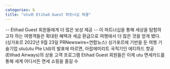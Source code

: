 ```yaml
---
categories: b
title: "utu와 Etihad Guest 파트너십 체결"
---
```

-- Etihad Guest 회원들에게 더 많은 보상 제공             -- 이 파트너십을 통해 세상을 탐험하고자 하는 여행객들은 확대된 혜택과 세금 환급으로 여행에서 더 많은 것을 얻게 됐다.  (싱가포르 2022년 9월 23일 PRNewswire=연합뉴스) 싱가포르에 기반을 둔 여행 기술기업 utu(utu Pte Ltd)의 발표에 따르면, 아랍에미리트 국적기인 에티하드 항공(Etihad Airways)의 상용 고객 프로그램 Etihad Guest 회원들은 이제 utu 면세카드를 통해 세계 어디서든 면세 쇼핑을 즐길 수 